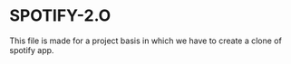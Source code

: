 # SPOTIFY-2.O
This file is made for a project basis in which we have to create a clone of spotify app. 
